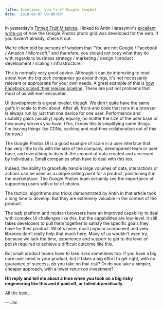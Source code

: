 ```yaml
---
title: Sometimes, you *are* Google (maybe)
date: '2018-08-07 00:00:00'
---
```


In yesterday's [Tinned Fruit Missives](/newsletter/2018/08), I linked to Antin Harasymiv's [excellent write-up](https://medium.com/google-design/google-photos-45b714dfbed1) of how the Google Photos photo grid was developed for the web. If you haven't already, check it out.

We're often told by persons of wisdom that "You are not Google / Facebook / Amazon / Microsoft," and therefore, you should not copy what they do with regards to business strategy / marketing / design / product development / scaling / infrastructure.

This is normally very good advice. Although it can be interesting to read about how the big tech companies go about things, it's not necessarily relevant or appropriate for your own needs. A great example of this is [how Facebook scaled their release pipeline](https://code.fb.com/developer-tools/rapid-release-at-massive-scale/). These are just not problems that most of us will ever encounter.

UI development is a great leveler, though. We don't quite have the same gulfs in scale to think about. After all, front-end code that runs in a browser is always run by just that one device for one user. Performance and usability gains (usually) apply equally, no matter the size of the user base or how many servers you have. (Yes, I know this is simplifying some things. I'm leaving things like CDNs, caching and real-time collaboration out of this for now.)

The Google Photos UI is a good example of scale in a user interface that has very little to do with the size of the company, development team or user base, and everything to do with the amount of data created and accessed by individuals. Small companies often have to deal with this too.

Indeed, the ability to gracefully handle large volumes of data, interactions or actions can be used as a unique selling point for a product, positioning it in the marketplace. The Google Photos team certainly see the importance of supporting users with _a lot_ of photos.

The tactics, algorithms and tricks demonstrated by Antin in that article took a long time to develop. But they are extremely valuable in the context of the product.

The web platform and modern browsers have an improved capability to deal with complex UI challenges like this, but the capabilities are low-level. It still takes developers to pull them together to satisfy the specific goals they have for their product. What's more, most popular component and view libraries don't really help that much here. Many of us wouldn't even try, because we lack the time, experience and support to get to the level of polish required to achieve a difficult outcome like this.

But small product teams have to take risks sometimes too. If you have a big core user need in your product, but it takes a big effort to get right, with no guarantee of success, do you take on that risk? Or do you take a simpler, cheaper approach, with a lower return on investment?

__Hit reply and tell me about a time when you took on a big risky engineering like this and it paid off, or failed dramatically.__

All the best,

-- Jim
